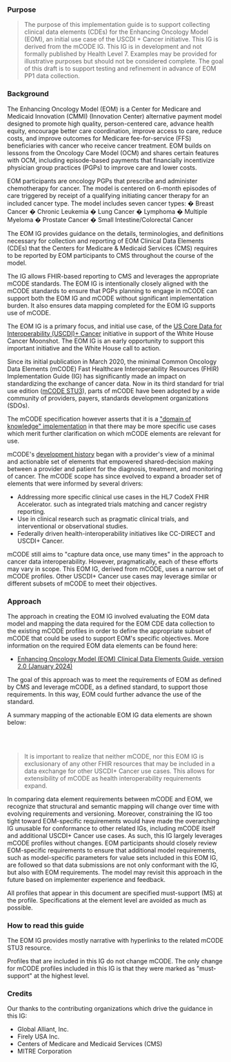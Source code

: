 
### Purpose

<blockquote class="stu-note">
    <p>
    The purpose of this implementation guide is to support collecting clinical data elements (CDEs) for the Enhancing Oncology Model (EOM), an initial use case of the USCDI + Cancer initiative. This IG is derived from the mCODE IG. This IG is in development and not formally published by Health Level 7. Examples may be provided for illustrative purposes but should not be considered complete. The goal of this draft is to support testing and refinement in advance of EOM PP1 data collection.
    </p>
</blockquote>

### Background

The Enhancing Oncology Model (EOM) is a Center for Medicare and Medicaid Innovation (CMMI) (Innovation Center) alternative payment model designed to promote high quality, person-centered care, advance health equity, encourage better care coordination, improve access to care, reduce costs, and improve outcomes for Medicare fee-for-service (FFS) beneficiaries with cancer who receive cancer treatment. EOM builds on lessons from the Oncology Care Model (OCM) and shares certain features with OCM, including episode-based payments that financially incentivize physician group practices (PGPs) to improve care and lower costs. 

EOM participants are oncology PGPs that prescribe and administer chemotherapy for cancer. The model is centered on 6-month episodes of care triggered by receipt of a qualifying initiating cancer therapy for an included cancer type. The model includes seven cancer types: 
�	Breast Cancer
�	Chronic Leukemia 
�	Lung Cancer 
�	Lymphoma 
�	Multiple Myeloma 
�	Prostate Cancer
�	Small Intestine/Colorectal Cancer 

The EOM IG provides guidance on the details, terminologies, and definitions necessary for collection and reporting of EOM Clinical Data Elements (CDEs) that the Centers for Medicare & Medicaid Services (CMS) requires to be reported by EOM participants to CMS throughout the course of the model. 

The IG allows FHIR-based reporting to CMS and leverages the appropriate mCODE standards. The EOM IG is intentionally closely aligned with the mCODE standards to ensure that PGPs planning to engage in mCODE can support both the EOM IG and mCODE without significant implementation burden. It also ensures data mapping completed for the EOM IG supports use of mCODE. 

The EOM IG is a primary focus, and initial use case, of the [US Core Data for Interoperability (USCDI)+ Cancer](https://uscdiplus.healthit.gov/uscdi?id=uscdi_record&table=x_g_sshh_uscdi_domain&sys_id=71df78228745b95098e5edb90cbb3527&view=sp) initiative in support of the White House Cancer Moonshot. The EOM IG is an early opportunity to support this important initiative and the White House call to action.

Since its initial publication in March 2020, the minimal Common Oncology Data Elements (mCODE) Fast Healthcare Interoperability Resources (FHIR) Implementation Guide (IG) has significantly made an impact on standardizing the exchange of cancer data. Now in its third standard for trial use edition ([mCODE STU3](https://hl7.org/fhir/us/mcode/)), parts of mCODE have been adopted by a wide community of providers, payers, standards development organizations (SDOs). 

The mCODE specification however asserts that it is a ["domain of knowledge" implementation](https://hl7.org/fhir/us/mcode/#understanding-this-guide) in that there may be more specific use cases which merit further clarification on which mCODE elements are relevant for use. 

mCODE's [development history](https://hl7.org/fhir/us/mcode/#development-history) began with a provider's view of a minimal and actionable set of elements that empowered shared-decision making between a provider and patient for the diagnosis, treatment, and monitoring of cancer. The mCODE scope has since evolved to expand a broader set of elements that were informed by several drivers: 
* Addressing more specific clinical use cases in the HL7 CodeX FHIR Accelerator. such as integrated trials matching and cancer registry reporting.
* Use in clinical research such as pragmatic clinical trials, and interventional or observational studies.
* Federally driven health-interoperability initiatives like CC-DIRECT and USCDI+ Cancer.

mCODE still aims to "capture data once, use many times" in the approach to cancer data interoperability. However, pragmatically, each of these efforts may vary in scope. This EOM IG, derived from mCODE, uses a narrow set of mCODE profiles. Other USCDI+ Cancer use cases may leverage similar or different subsets of mCODE to meet their objectives. 


### Approach

The approach in creating the EOM IG involved evaluating the EOM data model and mapping the data required for the EOM CDE data collection to the existing mCODE profiles in order to define the appropriate subset of mCODE that could be used to support EOM's specific objectives. More information on the required EOM data elements can be found here:
  * [Enhancing Oncology Model (EOM) Clinical Data Elements Guide, version 2.0 (January 2024)](https://www.cms.gov/priorities/innovation/media/document/eom-clinical-data-elements-guide)

The goal of this approach was to meet the requirements of EOM as defined by CMS and leverage mCODE, as a defined standard, to support those requirements. In this way, EOM could further advance the use of the standard.

A summary mapping of the actionable EOM IG data elements are shown below:

<br/>
<object data="mCodeLiteDiagram.svg" type="image/svg+xml"></object>
<br/>

<blockquote class="stu-note">
    <p>
    It is important to realize that neither mCODE, nor this EOM IG is exclusionary of any other FHIR resources that may be included in a data exchange for other USCDI+ Cancer use cases. This allows for extensibility of mCODE as health interoperability requirements expand.
    </p>
</blockquote>

In comparing data element requirements between mCODE and EOM, we recognize that structural and semantic mapping will change over time with evolving requirements and versioning. Moreover, constraining the IG too tight toward EOM-specific requirements would have made the overarching IG unusable for conformance to other related IGs, including mCODE itself and additional USCDI+ Cancer use cases. As such, this IG largely leverages mCODE profiles without changes. EOM participants should closely review EOM-specific requirements to ensure that additional model requirements, such as model-specific parameters for value sets included in this EOM IG, are followed so that data submissions are not only conformant with the IG, but also with EOM requirements. The model may revisit this approach in the future based on implementer experience and feedback. 

All profiles that appear in this document are specified must-support (MS) at the profile. Specifications at the element level are avoided as much as possible.

### How to read this guide

The EOM IG provides mostly narrative with hyperlinks to the related mCODE STU3 resource. 

Profiles that are included in this IG do not change mCODE. The only change for mCODE profiles included in this IG is that they were marked as "must-support" at the highest level.

### Credits

Our thanks to the contributing organizations which drive the guidance in this IG:
* Global Alliant, Inc.
* Firely USA Inc.
* Centers of Medicare and Medicaid Services (CMS)
* MITRE Corporation


<!-- **Notes:**
Goal: keeping CMS in line. Adopt a similar approach to the way [PDEx](https://build.fhir.org/ig/HL7/davinci-epdx/toc.html) reference US Core with some narrative on how mCODE resources would be leveraged.

Options:
1. bring in mCODE profiles and exclude elements with 0..0. **mlt_update_20240121**: tested and not a good option because it will reject any resource instance containing the 0..0 specified elements.
2. adopt the PDEx approach and only bring in profiles if there needs to be further constraints. The rest is narrative. Change optional things as 0..0

* for tumor markers, create narrative that TumorMarkerTest could be a subset of mCODE, give an example that narrows down the mCODE value set to ER, PR, HER2, and then (in general assumptions section) assume that conformance will be based on attestation (not programmatically validating). -->
  